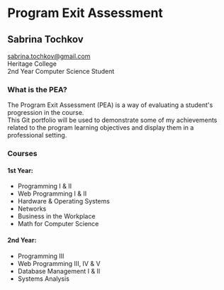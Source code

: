 # Program Exit Assessment
## Sabrina Tochkov 

sabrina.tochkov@gmail.com <br>
Heritage College <br>
2nd Year Computer Science Student <br>

### What is the PEA?
The Program Exit Assessment (PEA) is a way of evaluating a student's progression in the course. <br>
This Git portfolio will be used to demonstrate some of my achievements related to the program learning objectives
and display them in a professional setting.

### Courses
#### 1st Year:
* Programming I & II
* Web Programming I & II
* Hardware & Operating Systems
* Networks
* Business in the Workplace
* Math for Computer Science

#### 2nd Year:
* Programming III
* Web Programming III, IV & V
* Database Management I & II
* Systems Analysis
